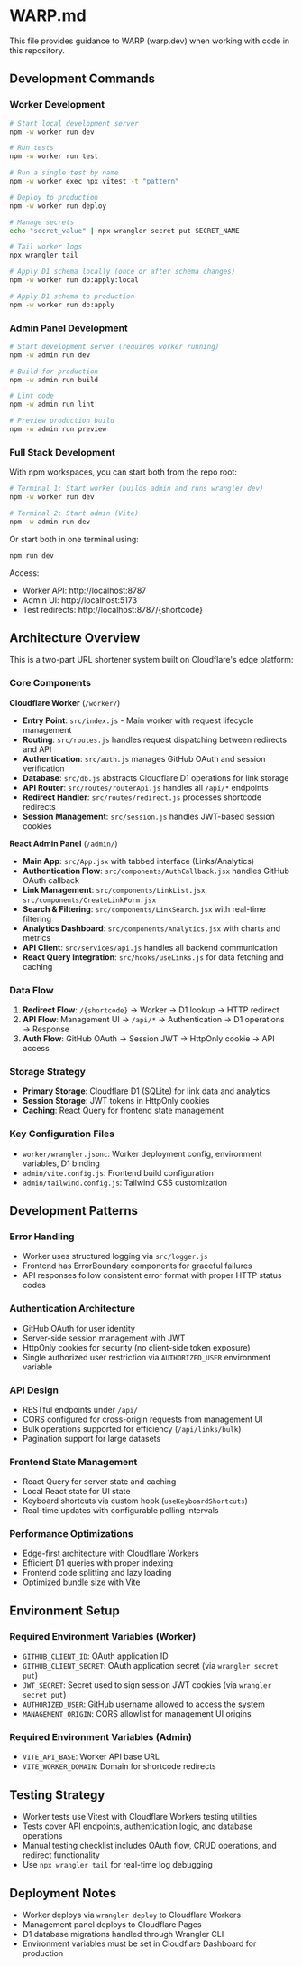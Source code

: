 # WARP.md

This file provides guidance to WARP (warp.dev) when working with code in this repository.

## Development Commands

### Worker Development
```bash
# Start local development server
npm -w worker run dev

# Run tests
npm -w worker run test

# Run a single test by name
npm -w worker exec npx vitest -t "pattern"

# Deploy to production
npm -w worker run deploy

# Manage secrets
echo "secret_value" | npx wrangler secret put SECRET_NAME

# Tail worker logs
npx wrangler tail

# Apply D1 schema locally (once or after schema changes)
npm -w worker run db:apply:local

# Apply D1 schema to production
npm -w worker run db:apply
```

### Admin Panel Development
```bash
# Start development server (requires worker running)
npm -w admin run dev

# Build for production
npm -w admin run build

# Lint code
npm -w admin run lint

# Preview production build
npm -w admin run preview
```

### Full Stack Development
With npm workspaces, you can start both from the repo root:
```bash
# Terminal 1: Start worker (builds admin and runs wrangler dev)
npm -w worker run dev

# Terminal 2: Start admin (Vite)
npm -w admin run dev
```
Or start both in one terminal using:
```bash
npm run dev
```

Access:
- Worker API: http://localhost:8787
- Admin UI: http://localhost:5173
- Test redirects: http://localhost:8787/{shortcode}

## Architecture Overview

This is a two-part URL shortener system built on Cloudflare's edge platform:

### Core Components

**Cloudflare Worker** (`/worker/`)
- **Entry Point**: `src/index.js` - Main worker with request lifecycle management
- **Routing**: `src/routes.js` handles request dispatching between redirects and API
- **Authentication**: `src/auth.js` manages GitHub OAuth and session verification
- **Database**: `src/db.js` abstracts Cloudflare D1 operations for link storage
- **API Router**: `src/routes/routerApi.js` handles all `/api/*` endpoints
- **Redirect Handler**: `src/routes/redirect.js` processes shortcode redirects
- **Session Management**: `src/session.js` handles JWT-based session cookies

**React Admin Panel** (`/admin/`)
- **Main App**: `src/App.jsx` with tabbed interface (Links/Analytics)
- **Authentication Flow**: `src/components/AuthCallback.jsx` handles GitHub OAuth callback
- **Link Management**: `src/components/LinkList.jsx`, `src/components/CreateLinkForm.jsx`
- **Search & Filtering**: `src/components/LinkSearch.jsx` with real-time filtering
- **Analytics Dashboard**: `src/components/Analytics.jsx` with charts and metrics
- **API Client**: `src/services/api.js` handles all backend communication
- **React Query Integration**: `src/hooks/useLinks.js` for data fetching and caching

### Data Flow

1. **Redirect Flow**: `/{shortcode}` → Worker → D1 lookup → HTTP redirect
2. **API Flow**: Management UI → `/api/*` → Authentication → D1 operations → Response
3. **Auth Flow**: GitHub OAuth → Session JWT → HttpOnly cookie → API access

### Storage Strategy

- **Primary Storage**: Cloudflare D1 (SQLite) for link data and analytics
- **Session Storage**: JWT tokens in HttpOnly cookies
- **Caching**: React Query for frontend state management

### Key Configuration Files

- `worker/wrangler.jsonc`: Worker deployment config, environment variables, D1 binding
- `admin/vite.config.js`: Frontend build configuration
- `admin/tailwind.config.js`: Tailwind CSS customization

## Development Patterns

### Error Handling
- Worker uses structured logging via `src/logger.js`
- Frontend has ErrorBoundary components for graceful failures
- API responses follow consistent error format with proper HTTP status codes

### Authentication Architecture
- GitHub OAuth for user identity
- Server-side session management with JWT
- HttpOnly cookies for security (no client-side token exposure)
- Single authorized user restriction via `AUTHORIZED_USER` environment variable

### API Design
- RESTful endpoints under `/api/`
- CORS configured for cross-origin requests from management UI
- Bulk operations supported for efficiency (`/api/links/bulk`)
- Pagination support for large datasets

### Frontend State Management
- React Query for server state and caching
- Local React state for UI state
- Keyboard shortcuts via custom hook (`useKeyboardShortcuts`)
- Real-time updates with configurable polling intervals

### Performance Optimizations
- Edge-first architecture with Cloudflare Workers
- Efficient D1 queries with proper indexing
- Frontend code splitting and lazy loading
- Optimized bundle size with Vite

## Environment Setup

### Required Environment Variables (Worker)
- `GITHUB_CLIENT_ID`: OAuth application ID
- `GITHUB_CLIENT_SECRET`: OAuth application secret (via `wrangler secret put`)
- `JWT_SECRET`: Secret used to sign session JWT cookies (via `wrangler secret put`)
- `AUTHORIZED_USER`: GitHub username allowed to access the system
- `MANAGEMENT_ORIGIN`: CORS allowlist for management UI origins

### Required Environment Variables (Admin)
- `VITE_API_BASE`: Worker API base URL
- `VITE_WORKER_DOMAIN`: Domain for shortcode redirects

## Testing Strategy

- Worker tests use Vitest with Cloudflare Workers testing utilities
- Tests cover API endpoints, authentication logic, and database operations
- Manual testing checklist includes OAuth flow, CRUD operations, and redirect functionality
- Use `npx wrangler tail` for real-time log debugging

## Deployment Notes

- Worker deploys via `wrangler deploy` to Cloudflare Workers
- Management panel deploys to Cloudflare Pages
- D1 database migrations handled through Wrangler CLI
- Environment variables must be set in Cloudflare Dashboard for production
